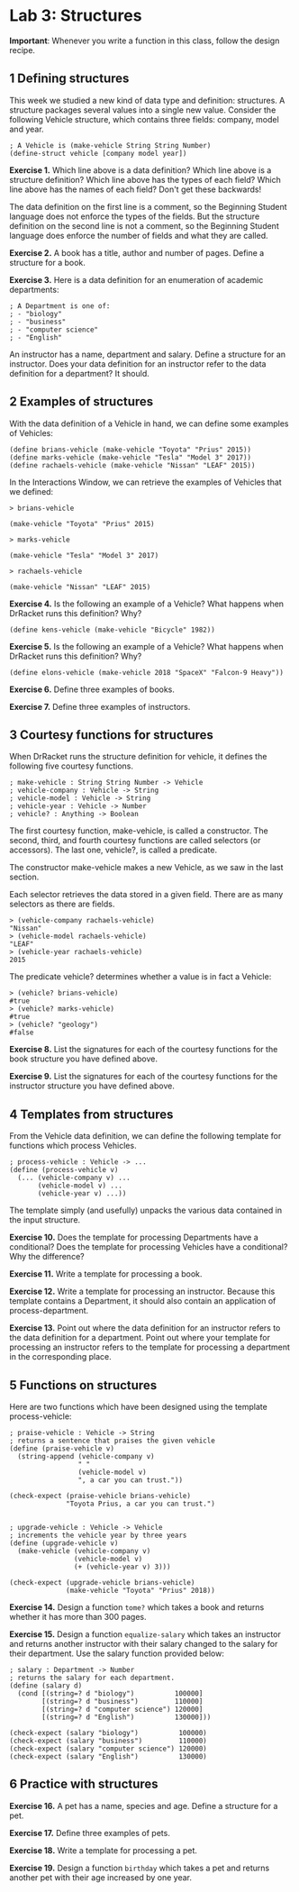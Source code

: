 # Lab 3: Structures

**Important**: Whenever you write a function in this class, follow the design recipe.

## 1 Defining structures

This week we studied a new kind of data type and definition: structures. A structure packages several values into a single new value. Consider the following Vehicle structure, which contains three fields: company, model and year.

```racket
; A Vehicle is (make-vehicle String String Number)
(define-struct vehicle [company model year])
```

**Exercise 1.** Which line above is a data definition? Which line above is a structure definition? Which line above has the types of each field? Which line above has the names of each field? Don't get these backwards!

The data definition on the first line is a comment, so the Beginning Student language does not enforce the types of the fields. But the structure definition on the second line is not a comment, so the Beginning Student language does enforce the number of fields and what they are called.

**Exercise 2.** A book has a title, author and number of pages. Define a structure for a book.

**Exercise 3.** Here is a data definition for an enumeration of academic departments:

```racket
; A Department is one of:
; - "biology"
; - "business"
; - "computer science"
; - "English"
```

An instructor has a name, department and salary. Define a structure for an instructor. Does your data definition for an instructor refer to the data definition for a department? It should.

## 2 Examples of structures

With the data definition of a Vehicle in hand, we can define some examples of Vehicles:

```racket
(define brians-vehicle (make-vehicle "Toyota" "Prius" 2015))
(define marks-vehicle (make-vehicle "Tesla" "Model 3" 2017))
(define rachaels-vehicle (make-vehicle "Nissan" "LEAF" 2015))
```

In the Interactions Window, we can retrieve the examples of Vehicles that we defined:

```
> brians-vehicle

(make-vehicle "Toyota" "Prius" 2015)

> marks-vehicle

(make-vehicle "Tesla" "Model 3" 2017)

> rachaels-vehicle

(make-vehicle "Nissan" "LEAF" 2015)
```

**Exercise 4.** Is the following an example of a Vehicle? What happens when DrRacket runs this definition? Why?

```racket
(define kens-vehicle (make-vehicle "Bicycle" 1982))
```

**Exercise 5.** Is the following an example of a Vehicle? What happens when DrRacket runs this definition? Why?

```racket
(define elons-vehicle (make-vehicle 2018 "SpaceX" "Falcon-9 Heavy"))
```

**Exercise 6.** Define three examples of books.

**Exercise 7.** Define three examples of instructors.

## 3 Courtesy functions for structures

When DrRacket runs the structure definition for vehicle, it defines the following five courtesy functions.

```racket
; make-vehicle : String String Number -> Vehicle
; vehicle-company : Vehicle -> String
; vehicle-model : Vehicle -> String
; vehicle-year : Vehicle -> Number
; vehicle? : Anything -> Boolean
```

The first courtesy function, make-vehicle, is called a constructor. The second, third, and fourth courtesy functions are called selectors (or accessors). The last one, vehicle?, is called a predicate.

The constructor make-vehicle makes a new Vehicle, as we saw in the last section.

Each selector retrieves the data stored in a given field. There are as many selectors as there are fields.
```
> (vehicle-company rachaels-vehicle)
"Nissan"
> (vehicle-model rachaels-vehicle)
"LEAF"
> (vehicle-year rachaels-vehicle)
2015
```

The predicate vehicle? determines whether a value is in fact a Vehicle:
```
> (vehicle? brians-vehicle)
#true
> (vehicle? marks-vehicle)
#true
> (vehicle? "geology")
#false
```

**Exercise 8.** List the signatures for each of the courtesy functions for the book structure you have defined above.

**Exercise 9.** List the signatures for each of the courtesy functions for the instructor structure you have defined above.

## 4 Templates from structures

From the Vehicle data definition, we can define the following template for functions which process Vehicles.
```racket
; process-vehicle : Vehicle -> ...
(define (process-vehicle v)
  (... (vehicle-company v) ...
       (vehicle-model v) ...
       (vehicle-year v) ...))
```

The template simply (and usefully) unpacks the various data contained in the input structure.

**Exercise 10.** Does the template for processing Departments have a conditional? Does the template for processing Vehicles have a conditional? Why the difference?

**Exercise 11.** Write a template for processing a book.

**Exercise 12.** Write a template for processing an instructor. Because this template contains a Department, it should also contain an application of process-department.

**Exercise 13.** Point out where the data definition for an instructor refers to the data definition for a department. Point out where your template for processing an instructor refers to the template for processing a department in the corresponding place.

## 5 Functions on structures

Here are two functions which have been designed using the template process-vehicle:

```racket
; praise-vehicle : Vehicle -> String
; returns a sentence that praises the given vehicle
(define (praise-vehicle v)
  (string-append (vehicle-company v)
                 " "
                 (vehicle-model v)
                 ", a car you can trust."))
 
(check-expect (praise-vehicle brians-vehicle)
              "Toyota Prius, a car you can trust.")
 
 
; upgrade-vehicle : Vehicle -> Vehicle
; increments the vehicle year by three years
(define (upgrade-vehicle v)
  (make-vehicle (vehicle-company v)
                (vehicle-model v)
                (+ (vehicle-year v) 3)))
 
(check-expect (upgrade-vehicle brians-vehicle)
              (make-vehicle "Toyota" "Prius" 2018))
```

**Exercise 14.** Design a function `tome?` which takes a book and returns whether it has more than 300 pages.

**Exercise 15.** Design a function `equalize-salary` which takes an instructor and returns another instructor with their salary changed to the salary for their department. Use the salary function provided below:

```racket
; salary : Department -> Number
; returns the salary for each department.
(define (salary d)
  (cond [(string=? d "biology")          100000]
        [(string=? d "business")         110000]
        [(string=? d "computer science") 120000]
        [(string=? d "English")          130000]))
 
(check-expect (salary "biology")          100000)
(check-expect (salary "business")         110000)
(check-expect (salary "computer science") 120000)
(check-expect (salary "English")          130000)
```

## 6 Practice with structures

**Exercise 16.** A pet has a name, species and age. Define a structure for a pet.

**Exercise 17.** Define three examples of pets.

**Exercise 18.** Write a template for processing a pet.

**Exercise 19.** Design a function `birthday` which takes a pet and returns another pet with their age increased by one year.
